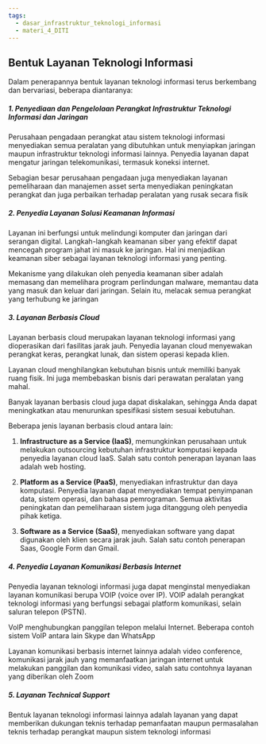 ```yaml
---
tags:
  - dasar_infrastruktur_teknologi_informasi
  - materi_4_DITI
---
```

## Bentuk Layanan Teknologi Informasi

Dalam penerapannya bentuk layanan teknologi informasi terus berkembang dan bervariasi, beberapa diantaranya:

##### 1. Penyediaan dan Pengelolaan Perangkat Infrastruktur Teknologi Informasi dan Jaringan

Perusahaan pengadaan perangkat atau sistem teknologi informasi menyediakan semua peralatan yang dibutuhkan untuk menyiapkan jaringan maupun infrastruktur teknologi informasi lainnya. Penyedia layanan dapat mengatur jaringan telekomunikasi, termasuk koneksi internet. 

Sebagian besar perusahaan pengadaan juga menyediakan layanan pemeliharaan dan manajemen asset serta menyediakan peningkatan perangkat dan juga perbaikan terhadap peralatan yang rusak secara fisik

##### 2. Penyedia Layanan Solusi Keamanan Informasi

Layanan ini berfungsi untuk melindungi komputer dan jaringan dari serangan digital. Langkah-langkah keamanan siber yang efektif dapat mencegah program jahat ini masuk ke jaringan. Hal ini menjadikan keamanan siber sebagai layanan teknologi informasi yang penting. 

Mekanisme yang dilakukan oleh penyedia keamanan siber adalah memasang dan memelihara program perlindungan malware, memantau data yang masuk dan keluar dari jaringan. Selain itu, melacak semua perangkat yang terhubung ke jaringan

##### 3. Layanan Berbasis Cloud

Layanan berbasis cloud merupakan layanan teknologi informasi yang dioperasikan dari fasilitas jarak jauh. Penyedia layanan cloud menyewakan perangkat keras, perangkat lunak, dan sistem operasi kepada klien. 

Layanan cloud menghilangkan kebutuhan bisnis untuk memiliki banyak ruang fisik. Ini juga membebaskan bisnis dari perawatan peralatan yang mahal. 

Banyak layanan berbasis cloud juga dapat diskalakan, sehingga Anda dapat meningkatkan atau menurunkan spesifikasi sistem sesuai kebutuhan.

Beberapa jenis layanan berbasis cloud antara lain:

1. **Infrastructure as a Service (IaaS)**, memungkinkan perusahaan untuk melakukan outsourcing kebutuhan infrastruktur komputasi kepada penyedia layanan cloud IaaS. Salah satu contoh penerapan layanan Iaas adalah web hosting.
   
2. **Platform as a Service (PaaS)**, menyediakan infrastruktur dan daya komputasi. Penyedia layanan dapat menyediakan tempat penyimpanan data, sistem operasi, dan bahasa pemrograman. Semua aktivitas peningkatan dan pemeliharaan sistem juga ditanggung oleh penyedia pihak ketiga.
   
3. **Software as a Service (SaaS)**, menyediakan software yang dapat digunakan oleh klien secara jarak jauh. Salah satu contoh penerapan Saas, Google Form dan Gmail. 

##### 4. Penyedia Layanan Komunikasi Berbasis Internet

Penyedia layanan teknologi informasi juga dapat menginstal menyediakan layanan komunikasi berupa VOIP (voice over IP). VOIP adalah perangkat teknologi informasi yang berfungsi sebagai platform komunikasi, selain saluran telepon (PSTN). 

VoIP menghubungkan panggilan telepon melalui Internet. Beberapa contoh sistem VoIP antara lain Skype dan WhatsApp

Layanan komunikasi berbasis internet lainnya adalah video conference, komunikasi jarak jauh yang memanfaatkan jaringan internet untuk melakukan panggilan dan komunikasi video, salah satu contohnya layanan yang diberikan oleh Zoom

##### 5. Layanan Technical Support

Bentuk layanan teknologi informasi lainnya adalah layanan yang dapat memberikan dukungan teknis terhadap pemanfaatan maupun permasalahan teknis terhadap perangkat maupun sistem teknologi informasi